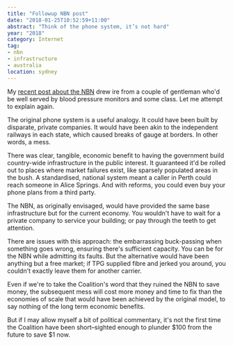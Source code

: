 ```yaml
---
title: "Followup NBN post"
date: "2018-01-25T10:52:59+11:00"
abstract: "Think of the phone system, it’s not hard"
year: "2018"
category: Internet
tag:
- nbn
- infrastructure
- australia
location: sydney
---
```

My [recent post about the NBN] drew ire from a couple of gentleman who'd be well served by blood pressure monitors and some class. Let me attempt to explain again.

The original phone system is a useful analogy. It could have been built by disparate, private companies. It would have been akin to the independent railways in each state, which caused breaks of gauge at borders. In other words, a mess.

There was clear, tangible, economic benefit to having the government build country-wide infrastructure in the public interest. It guaranteed it'd be rolled out to places where market failures exist, like sparsely populated areas in the bush. A standardised, national system meant a caller in Perth could reach someone in Alice Springs. And with reforms, you could even buy your phone plans from a third party.

The NBN, as originally envisaged, would have provided the same base infrastructure but for the current economy. You wouldn't have to wait for a private company to service your building; or pay through the teeth to get attention.

There are issues with this approach: the embarrassing buck-passing when something goes wrong, ensuring there's sufficient capacity. You can be for the NBN while admitting its faults. But the alternative would have been anything but a free market; if TPG supplied fibre and jerked you around, you couldn't exactly leave them for another carrier.

Even if we're to take the Coalition's word that they ruined the NBN to save money, the subsequent mess will cost more money and time to fix than the economies of scale that would have been achieved by the original model, to say nothing of the long term economic benefits. 

But if I may allow myself a bit of political commentary, it's not the first time the Coalition have been short–sighted enough to plunder $100 from the future to save $1 now.

[recent post about the NBN]: https://rubenerd.com/nbn-bad-because-turnbull/

